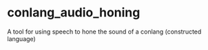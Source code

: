 # conlang_audio_honing
A tool for using speech to hone the sound of a conlang (constructed language)
